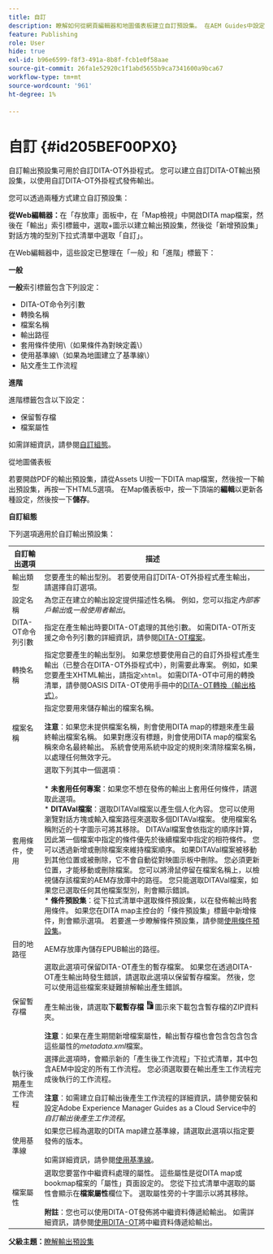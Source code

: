 ```yaml
---
title: 自訂
description: 瞭解如何從網頁編輯器和地圖儀表板建立自訂預設集。 在AEM Guides中設定自訂輸出預設集。
feature: Publishing
role: User
hide: true
exl-id: b96e6599-f8f3-491a-8b8f-fcb1e0f58aae
source-git-commit: 26fa1e52920c1f1abd5655b9ca7341600a9bca67
workflow-type: tm+mt
source-wordcount: '961'
ht-degree: 1%

---
```


# 自訂 {#id205BEF00PX0}

自訂輸出預設集可用於自訂DITA-OT外掛程式。 您可以建立自訂DITA-OT輸出預設集，以使用自訂DITA-OT外掛程式發佈輸出。

您可以透過兩種方式建立自訂預設集：

**從Web編輯器：**&#x200B;在「存放庫」面板中，在「Map檢視」中開啟DITA map檔案，然後在「輸出」索引標籤中，選取+圖示以建立輸出預設集，然後從「新增預設集」對話方塊的型別下拉式清單中選取「自訂」。

在Web編輯器中，這些設定已整理在「一般」和「進階」標籤下：

**一般**

**一般**&#x200B;索引標籤包含下列設定：

- DITA-OT命令列引數
- 轉換名稱
- 檔案名稱
- 輸出路徑
- 套用條件使用\（如果條件為對映定義\）
- 使用基準線\（如果為地圖建立了基準線\）
- 貼文產生工作流程

**進階**

進階標籤包含以下設定：

- 保留暫存檔
- 檔案屬性

如需詳細資訊，請參閱[自訂組態](#id231KJA00REJ)。

從地圖儀表板&#x200B;**&#x200B;**

若要開啟PDF的輸出預設集，請從Assets UI按一下DITA map檔案，然後按一下輸出預設集，再按一下HTML5選項。 在Map儀表板中，按一下頂端的&#x200B;**編輯**&#x200B;以更新各種設定，然後按一下&#x200B;**儲存**。

**自訂組態**

下列選項適用於自訂輸出預設集：

| 自訂輸出選項 | 描述 |
| --- | --- |
| 輸出類型 | 您要產生的輸出型別。 若要使用自訂DITA-OT外掛程式產生輸出，請選擇自訂選項。 |
| 設定名稱 | 為您正在建立的輸出設定提供描述性名稱。 例如，您可以指定&#x200B;_內部客戶輸出_&#x200B;或&#x200B;_一般使用者輸出_。 |
| DITA-OT命令列引數 | 指定在產生輸出時要DITA-OT處理的其他引數。 如需DITA-OT所支援之命令列引數的詳細資訊，請參閱[DITA-OT檔案](https://www.dita-ot.org/)。 |
| 轉換名稱 | 指定您要產生的輸出型別。 如果您想要使用自己的自訂外掛程式產生輸出（已整合在DITA-OT外掛程式中），則需要此專案。 例如，如果您要產生XHTML輸出，請指定`xhtml`。 如需DITA-OT中可用的轉換清單，請參閱OASIS DITA-OT使用手冊中的[DITA-OT轉換（輸出格式）](http://www.dita-ot.org/2.3/user-guide/AvailableTransforms.html)。 |
| 檔案名稱 | 指定您要用來儲存輸出的檔案名稱。<br><br>**注意**：如果您未提供檔案名稱，則會使用DITA map的標題來產生最終輸出檔案名稱。 如果對應沒有標題，則會使用DITA map的檔案名稱來命名最終輸出。 系統會使用系統中設定的規則來清除檔案名稱，以處理任何無效字元。 |
| 套用條件，使用 | 選取下列其中一個選項： <br><br>* **未套用任何專案**：如果您不想在發佈的輸出上套用任何條件，請選取此選項。<br>* **DITAVal檔案**：選取DITAVal檔案以產生個人化內容。 您可以使用瀏覽對話方塊或輸入檔案路徑來選取多個DITAVal檔案。 使用檔案名稱附近的十字圖示可將其移除。 DITAVal檔案會依指定的順序計算，因此第一個檔案中指定的條件優先於後續檔案中指定的相符條件。 您可以透過新增或刪除檔案來維持檔案順序。 如果DITAVal檔案被移動到其他位置或被刪除，它不會自動從對映圖示板中刪除。 您必須更新位置，才能移動或刪除檔案。 您可以將滑鼠停留在檔案名稱上，以檢視儲存該檔案的AEM存放庫中的路徑。 您只能選取DITAVal檔案，如果您已選取任何其他檔案型別，則會顯示錯誤。<br>* **條件預設集**：從下拉式清單中選取條件預設集，以在發佈輸出時套用條件。 如果您在DITA map主控台的「條件預設集」標籤中新增條件，則會顯示選項。 若要進一步瞭解條件預設集，請參閱[使用條件預設集](generate-output-use-condition-presets.md#id1825FL004PN)。 |
| 目的地路徑 | AEM存放庫內儲存EPUB輸出的路徑。 |
| 保留暫存檔 | 選取此選項可保留DITA-OT產生的暫存檔案。 如果您在透過DITA-OT產生輸出時發生錯誤，請選取此選項以保留暫存檔案。 然後，您可以使用這些檔案來疑難排解輸出產生錯誤。<br> <br>產生輸出後，請選取&#x200B;**下載暫存檔** ![下載暫存檔圖示](images/download-temp-files-icon.png)圖示來下載包含暫存檔的ZIP資料夾。<br><br> **注意**：如果在產生期間新增檔案屬性，輸出暫存檔也會包含包含包含這些屬性的&#x200B;*metadata.xml*&#x200B;檔案。 |
| 執行後期產生工作流程 | 選擇此選項時，會顯示新的「產生後工作流程」下拉式清單，其中包含AEM中設定的所有工作流程。 您必須選取要在輸出產生工作流程完成後執行的工作流程。<br><br>**注意**：如需建立自訂輸出後產生工作流程的詳細資訊，請參閱安裝和設定Adobe Experience Manager Guides as a Cloud Service中的&#x200B;_自訂輸出後產生工作流程_。 |
| 使用基準線 | 如果您已經為選取的DITA map建立基準線，請選取此選項以指定要發佈的版本。<br><br>如需詳細資訊，請參閱[使用基準線](generate-output-use-baseline-for-publishing.md#id1825FI0J0PF)。 |
| 檔案屬性 | 選取您要當作中繼資料處理的屬性。 這些屬性是從DITA map或bookmap檔案的「屬性」頁面設定的。 您從下拉式清單中選取的屬性會顯示在&#x200B;**檔案屬性**&#x200B;欄位下。 選取屬性旁的十字圖示以將其移除。 <br><br>**附註**：您也可以使用DITA-OT發佈將中繼資料傳遞給輸出。 如需詳細資訊，請參閱[使用DITA-OT](pass-metadata-dita-ot.md#id21BJ00QD0XA)將中繼資料傳遞給輸出。 |

**父級主題：**&#x200B;[&#x200B;瞭解輸出預設集](generate-output-understand-presets.md)
